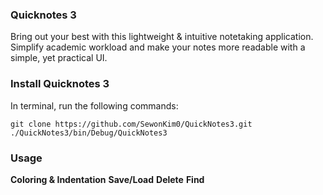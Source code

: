### Quicknotes 3
Bring out your best with this lightweight & intuitive notetaking application.  
Simplify academic workload and make your notes more readable with a simple, yet practical UI.  

### Install Quicknotes 3
In terminal, run the following commands:

    git clone https://github.com/SewonKim0/QuickNotes3.git
    ./QuickNotes3/bin/Debug/QuickNotes3

### Usage
**Coloring & Indentation**
**Save/Load**
**Delete**
**Find**
